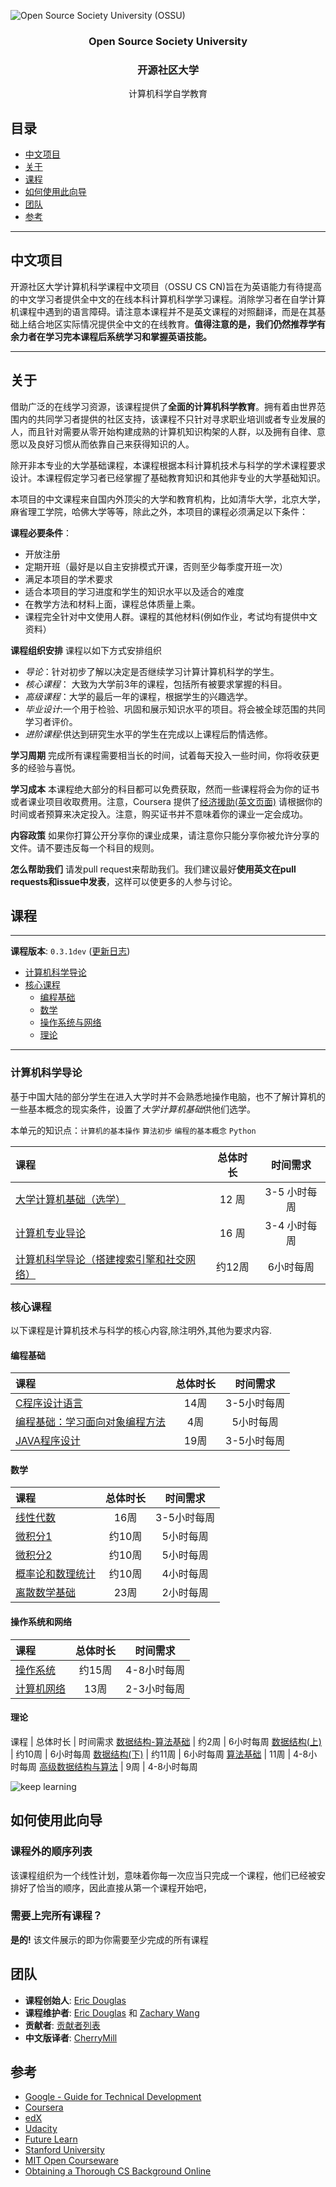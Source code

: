 
![Open Source Society University (OSSU)](http://i.imgur.com/Cxv8DM4.png)

<h3 align="center">Open Source Society University</h3>
<h3 align="center">开源社区大学</h3>
<p align="center">
计算机科学自学教育
</p>

## 目录

- [中文项目](#中文项目)
- [关于](#关于)
- [课程](#课程)
- [如何使用此向导](#如何使用此向导)
- [团队](#团队)
- [参考](#参考)

---

## 中文项目

开源社区大学计算机科学课程中文项目（OSSU CS CN)旨在为英语能力有待提高的中文学习者提供全中文的在线本科计算机科学学习课程。消除学习者在自学计算机课程中遇到的语言障碍。请注意本课程并不是英文课程的对照翻译，而是在其基础上结合地区实际情况提供全中文的在线教育。**值得注意的是，我们仍然推荐学有余力者在学习完本课程后系统学习和掌握英语技能。**

---

## 关于

借助广泛的在线学习资源，该课程提供了**全面的计算机科学教育**。拥有着由世界范围内的共同学习者提供的社区支持，该课程不只针对寻求职业培训或者专业发展的人，而且针对需要从零开始构建成熟的计算机知识构架的人群，以及拥有自律、意愿以及良好习惯从而依靠自己来获得知识的人。

除开非本专业的大学基础课程，本课程根据本科计算机技术与科学的学术课程要求设计。本课程假定学习者已经掌握了基础教育知识和其他非专业的大学基础知识。

本项目的中文课程来自国内外顶尖的大学和教育机构，比如清华大学，北京大学，麻省理工学院，哈佛大学等等，除此之外，本项目的课程必须满足以下条件：

**课程必要条件**：

- 开放注册
- 定期开班（最好是以自主安排模式开课，否则至少每季度开班一次）
- 满足本项目的学术要求
- 适合本项目的学习进度和学生的知识水平以及适合的难度
- 在教学方法和材料上面，课程总体质量上乘。
- 课程完全针对中文使用人群。课程的其他材料(例如作业，考试均有提供中文资料）

**课程组织安排** 课程以如下方式安排组织

- *导论*：针对初步了解以决定是否继续学习计算计算机科学的学生。
- *核心课程*： 大致为大学前3年的课程，包括所有被要求掌握的科目。
- *高级课程*：大学的最后一年的课程，根据学生的兴趣选学。
- *毕业设计*:一个用于检验、巩固和展示知识水平的项目。将会被全球范围的共同学习者评价。
- *进阶课程*:供达到研究生水平的学生在完成以上课程后酌情选修。

**学习周期** 完成所有课程需要相当长的时间，试着每天投入一些时间，你将收获更多的经验与喜悦。

**学习成本** 本课程绝大部分的科目都可以免费获取，然而一些课程将会为你的证书或者课业项目收取费用。注意，Coursera 提供了[经济援助(英文页面)](https://learner.coursera.help/hc/en-us/articles/209819033-Apply-for-Financial-Aid) 请根据你的时间或者预算来决定投入。注意，购买证书并不意味着你的课业一定会成功。

**内容政策** 如果你打算公开分享你的课业成果，请注意你只能分享你被允许分享的文件。请不要违反每一个科目的规则。

**怎么帮助我们** 请发pull request来帮助我们。我们建议最好**使用英文在pull requests和issue中发表**，这样可以使更多的人参与讨论。

## 课程

---
**课程版本**: `0.3.1dev` ([更新日志](CHANGELOG.md))

- [计算机科学导论](#计算机科学导论)
- [核心课程](#核心课程)
  - [编程基础](#编程基础)
  - [数学](#数学)
  - [操作系统与网络](#操作系统)
  - [理论](#理论)

---

### 计算机科学导论

基于中国大陆的部分学生在进入大学时并不会熟悉地操作电脑，也不了解计算机的一些基本概念的现实条件，设置了*大学计算机基础*供他们选学。

本单元的知识点：`计算机的基本操作` `算法初步` `编程的基本概念` `Python`

课程 | 总体时长 | 时间需求
:-- | :--: | :--:
[大学计算机基础（选学）](http://www.icourse163.org/course/TONGJI-1001615008)| 12 周 | 3-5 小时每周
[计算机专业导论](http://www.icourse163.org/course/HIT-437006)| 16 周 | 3-4 小时每周
[计算机科学导论（搭建搜索引擎和社交网络）](https://cn.udacity.com/course/intro-to-computer-science--cs101) | 约12周 | 6小时每周

### 核心课程

以下课程是计算机技术与科学的核心内容,除注明外,其他为要求内容.

#### 编程基础

课程 | 总体时长 | 时间需求
:-- | :--: | :--:
[C程序设计语言](http://www.icourse163.org/course/ZJU-9001#/info) | 14周 | 3-5小时每周
[编程基础：学习面向对象编程方法](https://cn.udacity.com/course/programming-foundations-with-python--ud036) | 4周 | 5小时每周
[JAVA程序设计](http://www.icourse163.org/course/PKU-1001941004) | 19周 |  3-5小时每周

#### 数学

课程 | 总体时长 | 时间需求
:-- | :--: | :--:
[线性代数](http://www.icourse163.org/course/TONGJI-481001) | 16周 | 3-5小时每周
[微积分1](http://www.xuetangx.com/courses/course-v1:TsinghuaX+10421145X_2015_2+sp/about) | 约10周 | 5小时每周
[微积分2](http://www.xuetangx.com/courses/course-v1:Tsinghuax+10421065X_2015_T2+sp/about) | 约10周 | 5小时每周
[概率论和数理统计](http://www.xuetangx.com/courses/course-v1:TsinghuaX+AP000003X+2017_T1/about) | 约10周 | 4小时每周
[离散数学基础](http://mooc.study.163.com/course/SYSU-1000002018#/info) | 23周 | 2小时每周

#### 操作系统和网络

课程 | 总体时长 | 时间需求
:-- | :--: | :--:
[操作系统](http://www.xuetangx.com/courses/course-v1:TsinghuaX+30240243X+sp/about) | 约15周 | 4-8小时每周
[计算机网络](http://www.icourse163.org/course/HIT-154005) | 13周 | 2-3小时每周

#### 理论

课程 | 总体时长 | 时间需求
[数据结构-算法基础](http://www.xuetangx.com/courses/course-v1:TsinghuaX+30240184_p1+sp/about) | 约2周 | 6小时每周
[数据结构(上)](http://www.xuetangx.com/courses/course-v1:TsinghuaX+30240184+sp/about) | 约10周 | 6小时每周
[数据结构(下)](http://www.xuetangx.com/courses/course-v1:TsinghuaX+30240184_2X+sp/about) | 约11周 | 6小时每周
[算法基础](https://www.coursera.org/learn/suanfa-jichu) | 11周 | 4-8小时每周
[高级数据结构与算法](https://www.coursera.org/learn/gaoji-shuju-jiegou) | 9周 | 4-8小时每周

![keep learning](http://i.imgur.com/REQK0VU.jpg)

## 如何使用此向导

### 课程外的顺序列表

该课程组织为一个线性计划，意味着你每一次应当只完成一个课程，他们已经被安排好了恰当的顺序，因此直接从第一个课程开始吧，

### 需要上完所有课程？

**是的!** 该文件展示的即为你需要至少完成的所有课程

## 团队

- **课程创始人**: [Eric Douglas](https://github.com/ericdouglas)
- **课程维护者**: [Eric Douglas](https://github.com/ericdouglas) 和 [Zachary Wang](https://github.com/jimages)
- **贡献者**: [贡献者列表](https://github.com/open-source-society/computer-science-cn/graphs/contributors)
- **中文版译者**: [CherryMill](https://http://123.206.79.144/)

## 参考

- [Google - Guide for Technical Development](https://www.google.com/about/careers/students/guide-to-technical-development.html)
- [Coursera](https://www.coursera.org/)
- [edX](https://www.edx.org)
- [Udacity](https://www.udacity.com/)
- [Future Learn](https://www.futurelearn.com/)
- [Stanford University](https://lagunita.stanford.edu/)
- [MIT Open Courseware](http://ocw.mit.edu/courses/#electrical-engineering-and-computer-science)
- [Obtaining a Thorough CS Background Online](http://spin.atomicobject.com/2015/05/15/obtaining-thorough-cs-background-onli)